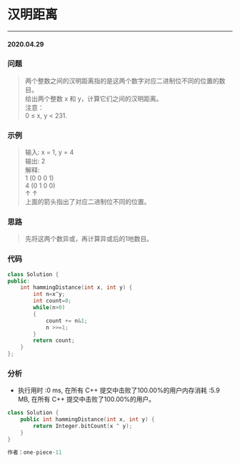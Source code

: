 # 汉明距离
***
#### 2020.04.29

### 问题
>两个整数之间的汉明距离指的是这两个数字对应二进制位不同的位置的数目。            
给出两个整数 x 和 y，计算它们之间的汉明距离。                      
注意：                 
0 ≤ x, y < 231.                  

### 示例                   
>输入: x = 1, y = 4               
输出: 2                   
解释:              
1   (0 0 0 1)                       
4   (0 1 0 0)                  
       ↑   ↑                           
上面的箭头指出了对应二进制位不同的位置。                        

### 思路
>先将这两个数异或，再计算异或后的1地数目。

### 代码
```c++
class Solution {
public:
    int hammingDistance(int x, int y) {
        int n=x^y;
        int count=0;
        while(n>0)
        {
            count += n&1;
            n >>=1;
        }
        return count;
    }
};
```

### 分析
 - 执行用时 :0 ms, 在所有 C++ 提交中击败了100.00%的用户内存消耗 :5.9 MB, 在所有 C++ 提交中击败了100.00%的用户。
 
```c++
class Solution {
    public int hammingDistance(int x, int y) {
        return Integer.bitCount(x ^ y);
    }
}

作者：one-piece-11
```
